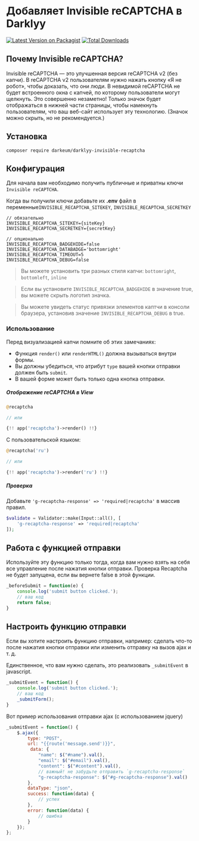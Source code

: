 Добавляет Invisible reCAPTCHA в Darklyy
==========
[![Latest Version on Packagist](https://img.shields.io/packagist/v/darkeum/darklyy-json-attributes.svg?style=flat-square)](https://packagist.org/packages//darkeum/darklyy-json-attributes)
[![Total Downloads](https://img.shields.io/packagist/dt/darkeum/darklyy-json-attributes.svg?style=flat-square)](https://packagist.org/packages/darkeum/darklyy-json-attributes)

## Почему Invisible reCAPTCHA?

Invisible reCAPTCHA — это улучшенная версия reCAPTCHA v2 (без капчи). В reCAPTCHA v2 пользователям нужно нажать кнопку «Я не робот», чтобы доказать, что они люди. В невидимой reCAPTCHA не будет встроенного окна с капчей, по которому пользователи могут щелкнуть. Это совершенно незаметно! Только значок будет отображаться в нижней части страницы, чтобы намекнуть пользователям, что ваш веб-сайт использует эту технологию. (Значок можно скрыть, но не рекомендуется.)

## Установка

```
composer require darkeum/darklyy-invisible-recaptcha
```

## Конфигурация
Для начала вам необходимо получить публичные и приватны ключи  `Invisible reCAPTCHA`.

Когда вы получили ключи добавьте их  **.env** файл в переменные`INVISIBLE_RECAPTCHA_SITEKEY`, `INVISIBLE_RECAPTCHA_SECRETKEY`

```
// обязательно
INVISIBLE_RECAPTCHA_SITEKEY={siteKey}
INVISIBLE_RECAPTCHA_SECRETKEY={secretKey}

// опционально
INVISIBLE_RECAPTCHA_BADGEHIDE=false
INVISIBLE_RECAPTCHA_DATABADGE='bottomright'
INVISIBLE_RECAPTCHA_TIMEOUT=5
INVISIBLE_RECAPTCHA_DEBUG=false
```

> Вы можете установить три разных стиля капчи: `bottomright`, `bottomleft`, `inline`

> Если вы установите `INVISIBLE_RECAPTCHA_BADGEHIDE` в значение true, вы можете скрыть логотип значка.

> Вы можете увидеть статус привязки элементов каптчи в консоли браузера, установив значение `INVISIBLE_RECAPTCHA_DEBUG` в true.

### Использование

Перед визуализацией капчи помните об этих замечаниях:

* Функция `render()` или `renderHTML()` должна вызываться внутри формы.
* Вы должны убедиться, что атрибут `type` вашей кнопки отправки должен быть `submit`.
* В вашей форме может быть только одна кнопка отправки.

##### Отображение reCAPTCHA в View

```php
@recaptcha

// или

{!! app('recaptcha')->render() !!}

```

С пользовательской языком:

```php
@recaptcha('ru')

// или

{!! app('recaptcha')->render('ru') !!}

```

##### Проверка

Добавьте `'g-recaptcha-response' => 'required|recaptcha'` в массив правил.

```php
$validate = Validator::make(Input::all(), [
    'g-recaptcha-response' => 'required|recaptcha'
]);

```
## Работа с функцией отправки
Используйте эту функцию только тогда, когда вам нужно взять на себя все управление после нажатия кнопки отправки. Проверка Recaptcha не будет запущена, если вы вернете false в этой функции.

```javascript
_beforeSubmit = function(e) {
    console.log('submit button clicked.');
    // ваш код 
    return false;
}
```

## Настроить функцию отправки
Если вы хотите настроить функцию отправки, например: сделать что-то после нажатия кнопки отправки или изменить отправку на вызов ajax и т. д.

Единственное, что вам нужно сделать, это реализовать `_submitEvent` в javascript.
```javascript
_submitEvent = function() {
    console.log('submit button clicked.');
    // ваш код 
    _submitForm();
}
```
Вот пример использования отправки ajax (с использованием jquery)
```javascript
_submitEvent = function() {
    $.ajax({
        type: "POST",
        url: "{{route('message.send')}}",
         data: {
            "name": $("#name").val(),
            "email": $("#email").val(),
            "content": $("#content").val(),
            // важный! не забудьте отправить `g-recaptcha-response`
            "g-recaptcha-response": $("#g-recaptcha-response").val()
        },
        dataType: "json",
        success: function(data) {
            // успех
        },
        error: function(data) {
            // ошибка
        }
    });
};
```